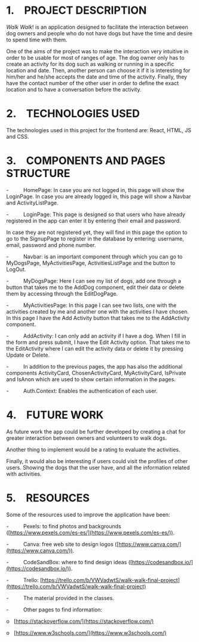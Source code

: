 1.    PROJECT DESCRIPTION
=========================

_Walk_ _Walk_! is an application designed to facilitate the interaction between dog owners and people who do not have dogs but have the time and desire to spend time with them.

One of the aims of the project was to make the interaction very intuitive in order to be usable for most of ranges of age. The dog owner only has to create an activity for its dog such as walking or running in a specific location and date. Then, another person can choose it if it is interesting for him/her and he/she accepts the date and time of the activity. Finally, they have the contact number of the other user in order to define the exact location and to have a conversation before the activity.

2.    TECHNOLOGIES USED
=======================

The technologies used in this project for the frontend are: React, HTML, JS and CSS.

3.    COMPONENTS AND PAGES STRUCTURE
====================================

\-          HomePage: In case you are not logged in, this page will show the LoginPage. In case you are already logged in, this page will show a Navbar and ActivityListPage.

\-          LoginPage: This page is designed so that users who have already registered in the app can enter it by entering their email and password.

In case they are not registered yet, they will find in this page the option to go to the SignupPage to register in the database by entering: username, email, password and phone number.

\-          Navbar: is an important component through which you can go to MyDogsPage, MyActivitiesPage, ActivitiesListPage and the button to LogOut.

\-          MyDogsPage: Here I can see my list of dogs, add one through a button that takes me to the AddDog component, edit their data or delete them by accessing through the EditDogPage.

\-          MyActivitiesPage: In this page I can see two lists, one with the activities created by me and another one with the activities I have chosen. In this page I have the Add Activity button that takes me to the AddActivity component.

\-          AddActivity: I can only add an activity if I have a dog. When I fill in the form and press submit, I have the Edit Activity option. That takes me to the EditActivity where I can edit the activity data or delete it by pressing Update or Delete.

\-          In addition to the previous pages, the app has also the additional components ActivityCard, ChosenActivityCard, MyActivityCard, IsPrivate and IsAnon which are used to show certain information in the pages.

\-          Auth.Context: Enables the authentication of each user.

4.    FUTURE WORK
=================

As future work the app could be further developed by creating a chat for greater interaction between owners and volunteers to walk dogs.

Another thing to implement would be a rating to evaluate the activities.

Finally, it would also be interesting if users could visit the profiles of other users. Showing the dogs that the user have, and all the information related with activities.

5.    RESOURCES
===============

Some of the resources used to improve the application have been:

\-          Pexels: to find photos and backgrounds ([https://www.pexels.com/es-es/](https://www.pexels.com/es-es/)).

\-          Canva: free web site to design logos ([https://www.canva.com/](https://www.canva.com/)).

\-          CodeSandBox: where to find design ideas ([https://codesandbox.io/](https://codesandbox.io/)).

\-          Trello: [https://trello.com/b/VWVadwtS/walk-walk-final-project](https://trello.com/b/VWVadwtS/walk-walk-final-project)

\-          The material provided in the classes.

\-          Other pages to find information:

o   [https://stackoverflow.com/](https://stackoverflow.com/)

o   [https://www.w3schools.com/](https://www.w3schools.com/)